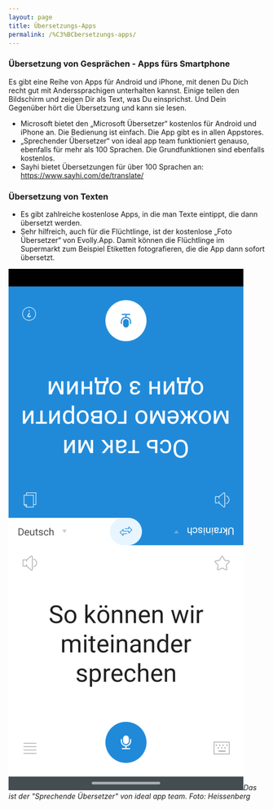 ```yaml
---
layout: page
title: Übersetzungs-Apps
permalink: /%C3%BCbersetzungs-apps/
---
```


### Übersetzung von Gesprächen \- Apps fürs Smartphone


Es gibt eine Reihe von Apps für Android und iPhone, mit denen Du Dich recht gut mit Anderssprachigen unterhalten kannst. Einige teilen den Bildschirm und zeigen Dir als Text, was Du einsprichst. Und Dein Gegenüber hört die Übersetzung und kann sie lesen.


* Microsoft bietet den „Microsoft Übersetzer“ kostenlos für Android und iPhone an. Die Bedienung ist einfach. Die App gibt es in allen Appstores.
* „Sprechender Übersetzer“ von ideal app team funktioniert genauso, ebenfalls für mehr als 100 Sprachen. Die Grundfunktionen sind ebenfalls kostenlos.
* Sayhi bietet Übersetzungen für über 100 Sprachen an: <https://www.sayhi.com/de/translate/>



### Übersetzung von Texten


* Es gibt zahlreiche kostenlose Apps, in die man Texte eintippt, die dann übersetzt werden.
* Sehr hilfreich, auch für die Flüchtlinge, ist der kostenlose „Foto Übersetzer“ von Evolly.App. Damit können die Flüchtlinge im Supermarkt zum Beispiel Etiketten fotografieren, die die App dann sofort übersetzt.


![bild-übersetzungstools](/assets/copied-from-verwaltungsportal/bild-_bersetzungstools.png)*Das ist der "Sprechende Übersetzer" von ideal app team. Foto: Heissenberg*



